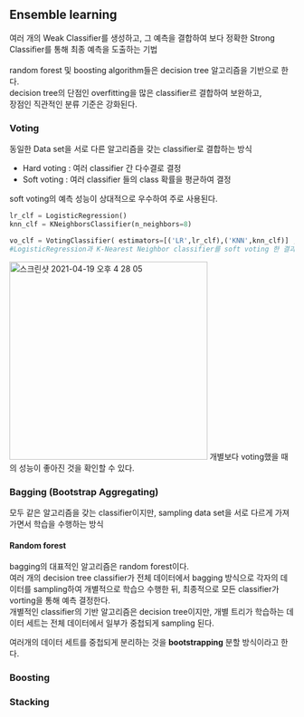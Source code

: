 <h2>Ensemble learning</h2>

여러 개의 Weak Classifier를 생성하고, 그 예측을 결합하여 보다 정확한 Strong Classifier를 통해 최종 예측을 도출하는 기법<br><br>
random forest 및 boosting algorithm들은 decision tree 알고리즘을 기반으로 한다.<br>
decision tree의 단점인 overfitting을 많은 classifier르 결합하여 보완하고,<br>
장점인 직관적인 분류 기준은 강화된다.<br>

<h3>Voting</h3>

동일한 Data set을 서로 다른 알고리즘을 갖는 classifier로 결합하는 방식<br>

- Hard voting : 여러 classifier 간 다수결로 결정
- Soft voting : 여러 classifier 들의 class 확률을 평균하여 결정

soft voting의 예측 성능이 상대적으로 우수하여 주로 사용된다.<br>

```python
lr_clf = LogisticRegression()
knn_clf = KNeighborsClassifier(n_neighbors=8)

vo_clf = VotingClassifier( estimators=[('LR',lr_clf),('KNN',knn_clf)] , voting='soft' )
#LogisticRegression과 K-Nearest Neighbor classifier를 soft voting 한 결과는 다음과 같다.
```
<img width="350" alt="스크린샷 2021-04-19 오후 4 28 05" src="https://user-images.githubusercontent.com/54436228/115197807-5f092580-a12c-11eb-9796-03461da38c5f.png">
개별보다 voting했을 때의 성능이 좋아진 것을 확인할 수 있다.<br>

<h3>Bagging (Bootstrap Aggregating)</h3>
모두 같은 알고리즘을 갖는 classifier이지만, sampling data set을 서로 다르게 가져가면서 학습을 수행하는 방식<br>

<h4>Random forest</h4>
bagging의 대표적인 알고리즘은 random forest이다.<br>
여러 개의 decision tree classifier가 전체 데이터에서 bagging 방식으로 각자의 데이터를 sampling하여 개별적으로 학습으 수행한 뒤, 최종적으로 모든 classifier가 vorting을 통해 예측 결정한다.<br>
개별적인 classifier의 기반 알고리즘은 decision tree이지만, 개별 트리가 학습하는 데이터 세트는 전체 데이터에서 일부가 중첩되게 sampling 된다.<br>

여러개의 데이터 세트를 중첩되게 분리하는 것을 **bootstrapping** 분할 방식이라고 한다.<br>

<h3>Boosting</h3>
<h3>Stacking</h3>
